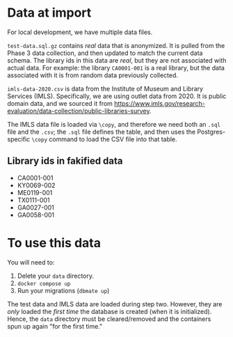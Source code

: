 # Data at import

For local development, we have multiple data files.

`test-data.sql.gz` contains *real* data that is anonymized. It is pulled from the Phase 3 data collection, and then updated to match the current data schema. The library ids in this data are *real*, but they are not associated with actual data. For example: the library `CA0001-001` is a real library, but the data associated with it is from random data previously collected.

`imls-data-2020.csv` is data from the Institute of Museum and Library Services (IMLS). Specifically, we are using outlet data from 2020. It is public domain data, and we sourced it from <https://www.imls.gov/research-evaluation/data-collection/public-libraries-survey>.

The IMLS data file is loaded via `\copy`, and therefore we need both an `.sql` file and the `.csv`; the `.sql` file defines the table, and then uses the Postgres-specific `\copy` command to load the CSV file into that table. 

## Library ids in fakified data

* CA0001-001
* KY0069-002
* ME0119-001
* TX0111-001
* GA0027-001
* GA0058-001
# To use this data

You will need to:

1. Delete your `data` directory.
2. `docker compose up`
3. Run your migrations (`dbmate up`)

The test data and IMLS data are loaded during step two. However, they are *only* loaded the *first time* the database is created (when it is initialized). Hence, the `data` directory must be cleared/removed and the containers spun up again "for the first time."